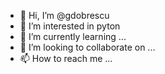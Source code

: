 - 👋 Hi, I’m @gdobrescu
- 👀 I’m interested in pyton
- 🌱 I’m currently learning ...
- 💞️ I’m looking to collaborate on ...
- 📫 How to reach me ...

<!---
gdobrescu/gdobrescu is a ✨ special ✨ repository because its `README.md` (this file) appears on your GitHub profile.
You can click the Preview link to take a look at your changes.
--->
